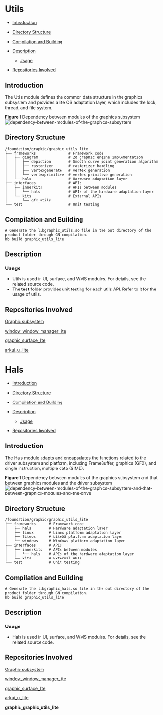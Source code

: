 # Utils<a name="EN-US_TOPIC_0000001123083525"></a>

-   [Introduction](#section11660541593)
-   [Directory Structure](#section161941989596)
-   [Compilation and Building](#section137768191623)
-   [Description](#section1312121216216)
    -   [Usage](#section129654513264)

-   [Repositories Involved](#section1371113476307)

## Introduction<a name="section11660541593"></a>

The Utils module defines the common data structure in the graphics subsystem and provides a lite OS adaptation layer, which includes the lock, thread, and file system.

**Figure  1**  Dependency between modules of the graphics subsystem<a name="fig717664212591"></a>  
![](figures/dependency-between-modules-of-the-graphics-subsystem.png "dependency-between-modules-of-the-graphics-subsystem")

## Directory Structure<a name="section161941989596"></a>

```
/foundation/graphic/graphic_utils_lite
├── frameworks               # Framework code
│   ├── diagram              # 2d graphic engine implementation
│   │   ├── depiction        # Smooth curve point generation algorithm
│   │   ├── rasterizer       # rasterizer handling
│   │   ├── vertexgenerate   # vertex generation
│   │   └── vertexprimitive  # vertex primitive generation
│   └── hals                 # Hardware adaptation layer
├── interfaces               # APIs
│   ├── innerkits            # APIs between modules
│   │   └── hals             # APIs of the hardware adaptation layer
│   └── kits                 # External APIs
│       └── gfx_utils
└── test                     # Unit testing
```

## Compilation and Building<a name="section137768191623"></a>

```
# Generate the libgraphic_utils.so file in the out directory of the product folder through GN compilation.
hb build graphic_utils_lite
```

## Description<a name="section1312121216216"></a>

### Usage<a name="section129654513264"></a>

-   Utils is used in UI, surface, and WMS modules. For details, see the related source code.
-   The  **test**  folder provides unit testing for each utils API. Refer to it for the usage of utils.

## Repositories Involved<a name="section1371113476307"></a>

[Graphic subsystem](https://gitee.com/openharmony/docs/blob/master/en/readme/graphics.md)

[window_window_manager_lite](https://gitee.com/openharmony/window_window_manager_lite/blob/master/README.md)

[graphic_surface_lite](https://gitee.com/openharmony/graphic_surface_lite/blob/master/README.md)

[arkui_ui_lite](https://gitee.com/openharmony/arkui_ui_lite/blob/master/README.md)

# Hals<a name="EN-US_TOPIC_0000001124625243"></a>

-   [Introduction](#section11660541593)
-   [Directory Structure](#section161941989596)
-   [Compilation and Building](#section137768191623)
-   [Description](#section1312121216216)
    -   [Usage](#section129654513264)

-   [Repositories Involved](#section1371113476307)

## Introduction<a name="section11660541593"></a>

The Hals module adapts and encapsulates the functions related to the driver subsystem and platform, including FrameBuffer, graphics \(GFX\), and single instruction, multiple data \(SIMD\).

**Figure  1**  Dependency between modules of the graphics subsystem and that between graphics modules and the driver subsystem<a name="fig717664212591"></a>  
![](figures/dependency-between-modules-of-the-graphics-subsystem-and-that-between-graphics-modules-and-the-drive.png "dependency-between-modules-of-the-graphics-subsystem-and-that-between-graphics-modules-and-the-drive")

## Directory Structure<a name="section161941989596"></a>

```
/foundation/graphic/graphic_utils_lite
├── frameworks      # Framework code
│   ├── hals        # Hardware adaptation layer
│   ├── linux       # Linux platform adaptation layer
│   ├── liteos      # LiteOS platform adaptation layer
│   └── windows     # Windows platform adaptation layer
├── interfaces      # APIs
│   ├── innerkits   # APIs between modules
│   │   └── hals    # APIs of the hardware adaptation layer
│   └── kits        # External APIs
└── test            # Unit testing
```

## Compilation and Building<a name="section137768191623"></a>

```
# Generate the libgraphic_hals.so file in the out directory of the product folder through GN compilation.
hb build graphic_utils_lite
```

## Description<a name="section1312121216216"></a>

### Usage<a name="section129654513264"></a>

-   Hals is used in UI, surface, and WMS modules. For details, see the related source code.

## Repositories Involved<a name="section1371113476307"></a>

[Graphic subsystem](https://gitee.com/openharmony/docs/blob/master/en/readme/graphics.md)

[window_window_manager_lite](https://gitee.com/openharmony/window_window_manager_lite/blob/master/README.md)

[graphic_surface_lite](https://gitee.com/openharmony/graphic_surface_lite/blob/master/README.md)

[arkui_ui_lite](https://gitee.com/openharmony/arkui_ui_lite/blob/master/README.md)

**graphic_graphic_utils_lite**
